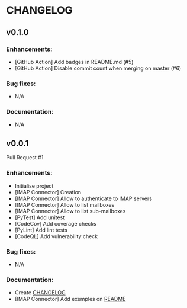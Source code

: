 # CHANGELOG

## v0.1.0

### Enhancements:
- [GitHub Action] Add badges in README.md (#5)
- [GitHub Action] Disable commit count when merging on master (#6)

### Bug fixes:
- N/A

### Documentation:
- N/A

## v0.0.1

Pull Request #1

### Enhancements:
- Initialise project
- [IMAP Connector] Creation
- [IMAP Connector] Allow to authenticate to IMAP servers
- [IMAP Connector] Allow to list mailboxes
- [IMAP Connector] Allow to list sub-mailboxes
- [PyTest] Add unitest
- [CodeCov] Add coverage checks
- [PyLint] Add lint tests
- [CodeQL] Add vulnerability check

### Bug fixes:
- N/A

### Documentation:
- Create [CHANGELOG](CHANGELOG.md)
- [IMAP Connector] Add exemples on [README](README.md)
